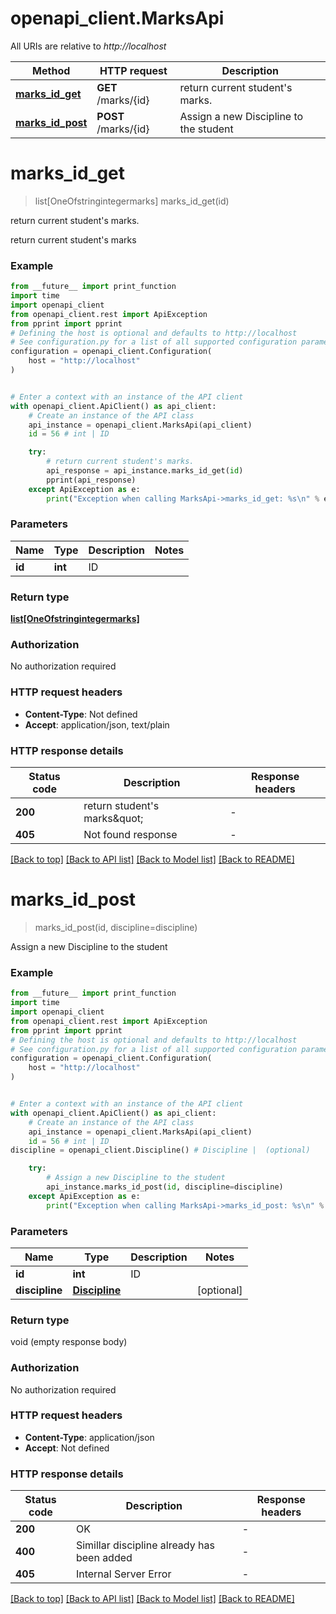 # openapi_client.MarksApi

All URIs are relative to *http://localhost*

Method | HTTP request | Description
------------- | ------------- | -------------
[**marks_id_get**](MarksApi.md#marks_id_get) | **GET** /marks/{id} | return current student&#39;s marks.
[**marks_id_post**](MarksApi.md#marks_id_post) | **POST** /marks/{id} | Assign a new Discipline to the student


# **marks_id_get**
> list[OneOfstringintegermarks] marks_id_get(id)

return current student's marks.

return current student's marks

### Example

```python
from __future__ import print_function
import time
import openapi_client
from openapi_client.rest import ApiException
from pprint import pprint
# Defining the host is optional and defaults to http://localhost
# See configuration.py for a list of all supported configuration parameters.
configuration = openapi_client.Configuration(
    host = "http://localhost"
)


# Enter a context with an instance of the API client
with openapi_client.ApiClient() as api_client:
    # Create an instance of the API class
    api_instance = openapi_client.MarksApi(api_client)
    id = 56 # int | ID

    try:
        # return current student's marks.
        api_response = api_instance.marks_id_get(id)
        pprint(api_response)
    except ApiException as e:
        print("Exception when calling MarksApi->marks_id_get: %s\n" % e)
```

### Parameters

Name | Type | Description  | Notes
------------- | ------------- | ------------- | -------------
 **id** | **int**| ID | 

### Return type

[**list[OneOfstringintegermarks]**](OneOfstringintegermarks.md)

### Authorization

No authorization required

### HTTP request headers

 - **Content-Type**: Not defined
 - **Accept**: application/json, text/plain

### HTTP response details
| Status code | Description | Response headers |
|-------------|-------------|------------------|
**200** | return student&#39;s marks\&quot; |  -  |
**405** | Not found response |  -  |

[[Back to top]](#) [[Back to API list]](../README.md#documentation-for-api-endpoints) [[Back to Model list]](../README.md#documentation-for-models) [[Back to README]](../README.md)

# **marks_id_post**
> marks_id_post(id, discipline=discipline)

Assign a new Discipline to the student

### Example

```python
from __future__ import print_function
import time
import openapi_client
from openapi_client.rest import ApiException
from pprint import pprint
# Defining the host is optional and defaults to http://localhost
# See configuration.py for a list of all supported configuration parameters.
configuration = openapi_client.Configuration(
    host = "http://localhost"
)


# Enter a context with an instance of the API client
with openapi_client.ApiClient() as api_client:
    # Create an instance of the API class
    api_instance = openapi_client.MarksApi(api_client)
    id = 56 # int | ID
discipline = openapi_client.Discipline() # Discipline |  (optional)

    try:
        # Assign a new Discipline to the student
        api_instance.marks_id_post(id, discipline=discipline)
    except ApiException as e:
        print("Exception when calling MarksApi->marks_id_post: %s\n" % e)
```

### Parameters

Name | Type | Description  | Notes
------------- | ------------- | ------------- | -------------
 **id** | **int**| ID | 
 **discipline** | [**Discipline**](Discipline.md)|  | [optional] 

### Return type

void (empty response body)

### Authorization

No authorization required

### HTTP request headers

 - **Content-Type**: application/json
 - **Accept**: Not defined

### HTTP response details
| Status code | Description | Response headers |
|-------------|-------------|------------------|
**200** | OK |  -  |
**400** | Simillar discipline already has been added |  -  |
**405** | Internal Server Error |  -  |

[[Back to top]](#) [[Back to API list]](../README.md#documentation-for-api-endpoints) [[Back to Model list]](../README.md#documentation-for-models) [[Back to README]](../README.md)

